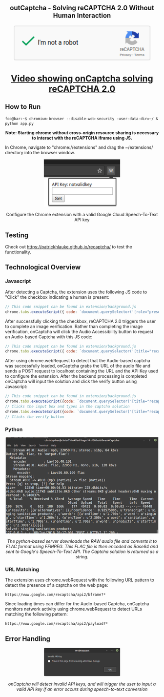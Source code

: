 <h2 align="center">outCaptcha - Solving reCAPTCHA 2.0 Without Human Interaction</h2>
<p align="center"><i>
  <img src="src/solved.png" width="450"/>
</i></p>


<h1 align="center"><a href="https://www.youtube.com/watch?v=lnmtqPam1qg">Video showing onCaptcha solving reCAPTCHA 2.0</a></h1>



## How to Run

```console
foo@bar:~$ chromium-browser --disable-web-security -user-data-dir=~/ & python app.py
```

<p align="center"><b>Note: Starting chrome without cross-origin resource sharing is necessary to interact with the reCAPTCHA iframe using JS.</b></p>

In Chrome, navigate to "chrome://extensions" and drag the ~/extensions/ directory into the browser window.


<p align="center"><i>
  <img src="src/keyInput.png" width="250"/>
</i></p>
<p align='center'>Configure the Chrome extension with a valid Google Cloud Speech-To-Text API key</p>

## Testing

Check out https://patrickhlauke.github.io/recaptcha/ to test the functionality.

## Technological Overview

### Javascript

After detecting a Captcha, the extension uses the following JS code to "Click" the checkbox indicating a human is present:

```javascript
// This code snippet can be found in extension/background.js
chrome.tabs.executeScript({ code: `document.querySelector('[role="presentation"]').contentWindow.document.getElementById("recaptcha-anchor").click()` });
```

After successfully clicking the checkbox, reCAPTCHA 2.0 triggers the user to complete an image verification.  Rather than completing the image verification, onCaptcha will click the Audio Accessibility button to request an Audio-based Captcha with this JS code:

```javascript
// This code snippet can be found in extension/background.js
chrome.tabs.executeScript({ code: `document.querySelector('[title="recaptcha challenge"]').contentWindow.document.getElementById("recaptcha-audio-button").click()` });
```

After using chrome.webRequest to detect that the Audio-based captcha was successfully loaded, onCaptcha grabs the URL of the audio file and sends a POST request to localhost containing the URL and the API Key used to configure the extension.  After the backend processing is completed onCaptcha will input the solution and click the verify button using Javascript:

```javascript
// This code snippet can be found in extension/background.js
chrome.tabs.executeScript({code: `document.querySelector('[title="recaptcha challenge"]').contentWindow.document.getElementById('audio-response').value = "` + returnVal + '"'});
// Clicks the input box and types in the captcha solution
chrome.tabs.executeScript({code: `document.querySelector('[title="recaptcha challenge"]').contentWindow.document.getElementById("recaptcha-verify-button").click()` });
// Clicks the verify button
```

### Python

<p align="center"><i>
  <img src="src/output.png" width="500"/>
</i></p>
<p align="center"><i>The python-based server downloads the RAW audio file and converts it to FLAC format using FFMPEG.  This FLAC file is then encoded as Base64 and sent to Google's Speech-To-Text API.  The Captcha solution is returned as a string.</i></p>

### URL Matching

The extension uses chrome.webRequest with the following URL pattern to detect the presence of a captcha on the web page:

```
https://www.google.com/recaptcha/api2/bframe?*
```

Since loading times can differ for the Audio-based Captcha, onCaptcha monitors network activity using chrome.webRequest to detect URLs matching the following pattern:

```
https://www.google.com/recaptcha/api2/payload?*
```

## Error Handling

<p align="center"><i>
  <img src="src/invalidKey.png" width="250"/>
</i></p>
<p align="center"><i>onCaptcha will detect invalid API keys, and will trigger the user to input a valid API key if an error occurs during speech-to-text conversion</i></p>



